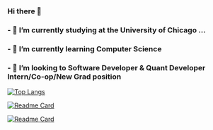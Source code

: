 
### Hi there 👋
### - 🔭 I’m currently studying at the University of Chicago ...
### - 🌱 I’m currently learning Computer Science
### - 👯 I’m looking to Software Developer & Quant Developer Intern/Co-op/New Grad position

[![Top Langs](https://github-readme-stats.vercel.app/api/top-langs/?username=YUeQiii)](https://github.com/anuraghazra/github-readme-stats)

[![Readme Card](https://github-readme-stats.vercel.app/api/pin/?username=YUeQiii&repo=Annotator)](https://github.com/YUeQiii/Annotator)

[![Readme Card](https://github-readme-stats.vercel.app/api/pin/?username=YUeQiii&repo=Project_Management_Tool)](https://github.com/YUeQiii/Project_Management_Tool)


<!--
**YUeQiii/YUeQiii** is a ✨ _special_ ✨ repository because its `README.md` (this file) appears on your GitHub profile.

Here are some ideas to get you started:

- 🔭 I’m currently working on ...
- 🌱 I’m currently learning ...
- 👯 I’m looking to collaborate on ...
- 🤔 I’m looking for help with ...
- 💬 Ask me about ...
- 📫 How to reach me: ...
- 😄 Pronouns: ...
- ⚡ Fun fact: ...
-->

